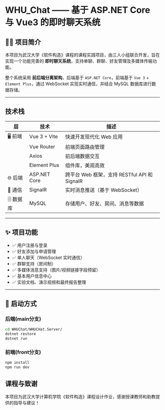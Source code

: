 # WHU_Chat —— 基于 ASP.NET Core 与 Vue3 的即时聊天系统

## 🧑‍💻 项目简介

本项目为武汉大学《软件构造》课程的课程实践项目，由三人小组联合开发，旨在实现一个功能完善的 **即时聊天系统**，支持单聊、群聊、好友管理及多媒体传输功能。

整个系统采用 **前后端分离架构**，后端基于 `ASP.NET Core`，前端基于 `Vue 3` + `Element Plus`，通过 WebSocket 实现实时通信，并结合 MySQL 数据库进行数据存储。

---

## 技术栈

| 层 | 技术 | 描述 |
|----|------|------|
| 🖥️ 前端 | Vue 3 + Vite | 快速开发现代化 Web 应用 |
|      | Vue Router | 前端页面路由管理 |
|      | Axios | 前后端数据交互 |
|      | Element Plus | 组件库，美观高效 |
| 🌐 后端 | ASP.NET Core | 跨平台 Web 框架，支持 RESTful API 和 SignalR |
| 🔌 通信 | SignalR | 实时消息推送（基于 WebSocket） |
| 🗄️ 数据库 | MySQL | 存储用户、好友、房间、消息等数据 |

---

## ✨ 项目功能

- ✅ 用户注册与登录
- ✅ 好友添加与申请管理
- ✅ 单人聊天（WebSocket 实时通信）
- ✅ 群聊支持（房间制）
- ✅ 多媒体消息支持（图片/视频链接字段预留）
- ✅ 基本用户信息中心
- ✅ 实验文档、演示视频和最终报告整理


---


## 🚀 启动方式

### 后端(main分支)

```bash
cd WHUChat/WHUCHat.Server/
dotnet restore
dotnet run
```

### 前端(front分支)
```bash
npm install
npm run dev
```

## 课程与致谢
本项目为武汉大学计算机学院《软件构造》课程设计作业，感谢授课教师和助教提供的指导与建议！
